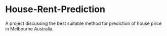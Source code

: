# House-Rent-Prediction
A project discussing the best suitable method for prediction of house price in Melbourne Australia.

